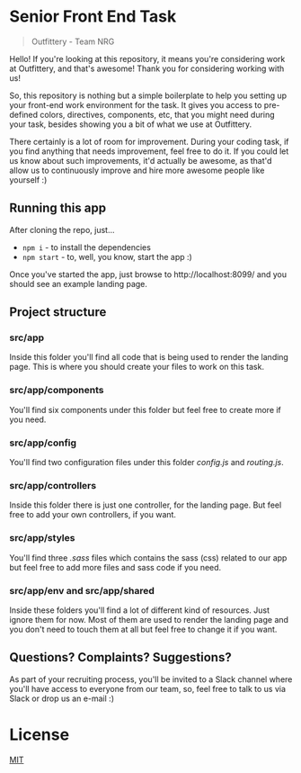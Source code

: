 # Senior Front End Task
> Outfittery - Team NRG

Hello! If you're looking at this repository, it means you're considering work at Outfittery, and that's awesome! Thank you for considering working with us!

So, this repository is nothing but a simple boilerplate to help you setting up your front-end work environment for the task. It gives you access to pre-defined colors, directives, components, etc, that you might need during your task, besides showing you a bit of what we use at Outfittery.

There certainly is a lot of room for improvement. During your coding task, if you find anything that needs improvement, feel free to do it. If you could let us know about such improvements, it'd actually be awesome, as that'd allow us to continuously improve and hire more awesome people like yourself :)

## Running this app

After cloning the repo, just...

* `npm i` - to install the dependencies
* `npm start` - to, well, you know, start the app :)

Once you've started the app, just browse to http://localhost:8099/ and you should see an example landing page.

## Project structure

### src/app
Inside this folder you'll find all code that is being used to render the landing page. This is where you should create your files to work on this task.

### src/app/components
You'll find six components under this folder but feel free to create more if you need.

### src/app/config
You'll find two configuration files under this folder *config.js* and *routing.js*.

### src/app/controllers
Inside this folder there is just one controller, for the landing page. But feel free to add your own controllers, if you want.

### src/app/styles
You'll find three *.sass* files which contains the sass (css) related to our app but feel free to add more files and sass code if you need.

### src/app/env and src/app/shared
Inside these folders you'll find a lot of different kind of resources. Just ignore them for now. Most of them are used to render the landing page and you don't need to touch them at all but feel free to change it if you want.

## Questions? Complaints? Suggestions?

As part of your recruiting process, you'll be invited to a Slack channel where you'll have access to everyone from our team, so, feel free to talk to us via Slack or drop us an e-mail :)

# License

[MIT](/LICENSE)
